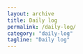 ```yaml
---
layout: archive
title: Daily log
permalink: /daily-log/
category: "daily-log"
tagline: "Daily log"
---
```


